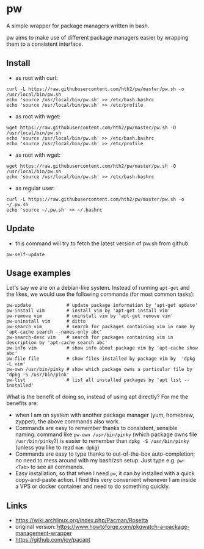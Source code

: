 # pw
A simple wrapper for package managers written in bash.

pw aims to make use of different package managers easier by wrapping them to
a consistent interface.

## Install
* as root with curl:
```
curl -L https://raw.githubusercontent.com/hth2/pw/master/pw.sh -o /usr/local/bin/pw.sh
echo 'source /usr/local/bin/pw.sh' >> /etc/bash.bashrc
echo 'source /usr/local/bin/pw.sh' >> /etc/profile
```
* as root with wget:
```
wget https://raw.githubusercontent.com/hth2/pw/master/pw.sh -O /usr/local/bin/pw.sh
echo 'source /usr/local/bin/pw.sh' >> /etc/bash.bashrc
echo 'source /usr/local/bin/pw.sh' >> /etc/profile
```
* as root with wget:
```
wget https://raw.githubusercontent.com/hth2/pw/master/pw.sh -O /usr/local/bin/pw.sh
echo 'source /usr/local/bin/pw.sh' >> /etc/bash.bashrc
```
* as regular user:
```
curl -L https://raw.githubusercontent.com/hth2/pw/master/pw.sh -o ~/.pw.sh
echo 'source ~/.pw.sh' >> ~/.bashrc
```

## Update
* this command will try to fetch the latest version of pw.sh from github
```
pw-self-update
```


## Usage examples
Let's say we are on a debian-like system. Instead of running `apt-get` and the
likes, we would use the following commands (for most common tasks):

```
pw-update             # update package information by 'apt-get update'
pw-install vim        # install vim by 'apt-get install vim'
pw-remove vim         # uninstall vim by 'apt-get remove vim'
pw-uninstall vim      # ditto'
pw-search vim         # search for packages containing vim in name by 'apt-cache search --names-only abc'
pw-search-desc vim    # search for packages containing vim in description by 'apt-cache search abc'
pw-info vim           # show info about package vim by 'apt-cache show abc'
pw-file file          # show files installed by package vim by  'dpkg -L vim'
pw-own /usr/bin/pinky # show which package owns a particular file by 'dpkg -S /usr/bin/pink'
pw-list               # list all installed packages by 'apt list --installed'
```

What is the benefit of doing so, instead of using apt directly? For me the
benefits are:
* when I am on system with another package manager (yum, homebrew, zypper),
the above commands also work.
* Commands are easy to remember thanks to consistent, sensible naming: command like `pw-own /usr/bin/pinky` (which package owns file `/usr/bin/pinky`?) is easier to remember than `dpkg -S /usr/bin/pinky` (unless you like to read `man dpkg`)
* Commands are easy to type thanks to out-of-the-box auto-completion; no need to mess around with my bash/zsh setup. Just type e.g. `pw-<Tab>` to see all commands.
* Easy installation, so that when I need `pw`, it can by installed with a quick copy-and-paste action. I find this very convenient whenever I am inside a VPS or docker container and need to do something quickly.

## Links
* https://wiki.archlinux.org/index.php/Pacman/Rosetta
* original version: https://www.howtoforge.com/pkgwatch-a-package-management-wrapper
* https://github.com/icy/pacapt
